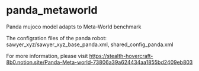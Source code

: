 # panda_metaworld
Panda mujoco model adapts to Meta-World benchmark

The configration files of the panda robot: sawyer_xyz/sawyer_xyz_base_panda.xml, shared_config_panda.xml

For more information, please visit https://stealth-hovercraft-8b0.notion.site/Panda-Meta-world-73806a39a624434aa1855bd2409eb803
